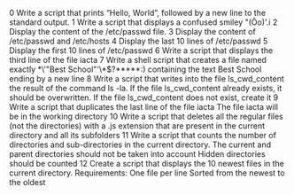 0 Write a script that prints “Hello, World”, followed by a new line to the standard output.
1 Write a script that displays a confused smiley "(Ôo)'.i
2 Display the content of the /etc/passwd file.
3 Display the content of /etc/passwd and /etc/hosts
4 Display the last 10 lines of /etc/passwd
5 Display the first 10 lines of /etc/passwd
6 Write a script that displays the third line of the file iacta
7 Write a shell script that creates a file named exactly \*\\'"Best School"\'\\*$\?\*\*\*\*\*:) containing the text Best School ending by a new line
8 Write a script that writes into the file ls_cwd_content the result of the command ls -la. If the file ls_cwd_content already exists, it should be overwritten. If the file ls_cwd_content does not exist, create it
9 Write a script that duplicates the last line of the file iacta
The file iacta will be in the working directory
10 Write a script that deletes all the regular files (not the directories) with a .js extension that are present in the current directory and all its subfolders
11 Write a script that counts the number of directories and sub-directories in the current directory.
The current and parent directories should not be taken into account
Hidden directories should be counted
12 Create a script that displays the 10 newest files in the current directory.
Requirements:
One file per line
Sorted from the newest to the oldest
